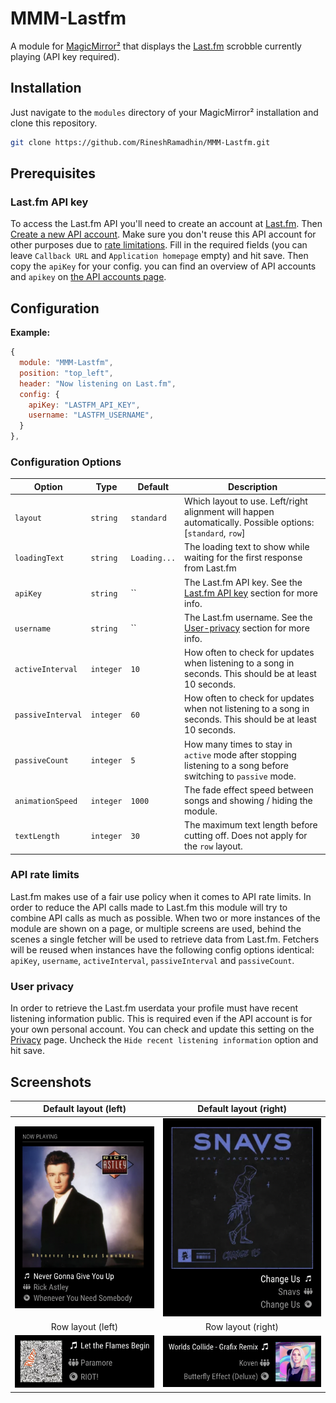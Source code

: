 # MMM-Lastfm

A module for [MagicMirror²](https://github.com/MichMich/MagicMirror) that displays the [Last.fm](https://www.last.fm/) scrobble currently playing (API key required).

## Installation

Just navigate to the `modules` directory of your MagicMirror² installation and clone this repository.

```sh
git clone https://github.com/RineshRamadhin/MMM-Lastfm.git
```

## Prerequisites

### Last.fm API key

To access the Last.fm API you'll need to create an account at [Last.fm](https://www.last.fm/join).
Then [Create a new API account](https://www.last.fm/api/account/create). Make sure you don't reuse this API account for other purposes due to [rate limitations](#api-rate-limits).
Fill in the required fields (you can leave `Callback URL` and `Application homepage` empty) and hit save.
Then copy the `apiKey` for your config. you can find an overview of API accounts and `apikey` on [the API accounts page](https://www.last.fm/api/accounts).

## Configuration

**Example:**

```js
{
  module: "MMM-Lastfm",
  position: "top_left",
  header: "Now listening on Last.fm",
  config: {
    apiKey: "LASTFM_API_KEY",
    username: "LASTFM_USERNAME",
  }
},
```

### Configuration Options

| **Option**        | **Type**   | **Default**    | **Description**                                                                                                |
| ----------------- | ---------- | -------------- | -------------------------------------------------------------------------------------------------------------- |
| `layout`          | `string`   | `standard`     | Which layout to use. Left/right alignment will happen automatically. Possible options: [`standard`, `row`]     |
| `loadingText`     | `string`   | `Loading...`   | The loading text to show while waiting for the first response from Last.fm                                     |
| `apiKey`          | `string`   | ``             | The Last.fm API key. See the [Last.fm API key](#lastfm-api-key) section for more info.                         |
| `username`        | `string`   | ``             | The Last.fm username. See the [User-privacy](#user-privacy) section for more info.                             |
| `activeInterval`  | `integer`  | `10`           | How often to check for updates when listening to a song in seconds. This should be at least 10 seconds.        |
| `passiveInterval` | `integer`  | `60`           | How often to check for updates when not listening to a song in seconds. This should be at least 10 seconds.    |
| `passiveCount`    | `integer`  | `5`            | How many times to stay in `active` mode after stopping listening to a song before switching to `passive` mode. |
| `animationSpeed`  | `integer`  | `1000`         | The fade effect speed between songs and showing / hiding the module.                                           |
| `textLength`      | `integer`  | `30`           | The maximum text length before cutting off. Does not apply for the `row` layout.                               |

### API rate limits
Last.fm makes use of a fair use policy when it comes to API rate limits. In order to reduce the API calls made to Last.fm this module will try to combine API calls as much as possible. When two or more instances of the module are shown on a page, or multiple screens are used, behind the scenes a single fetcher will be used to retrieve data from Last.fm. Fetchers will be reused when instances have the following config options identical: `apiKey`, `username`, `activeInterval`, `passiveInterval` and `passiveCount`.

### User privacy
In order to retrieve the Last.fm userdata your profile must have recent listening information public. This is required even if the API account is for your own personal account. 
You can check and update this setting on the [Privacy](https://www.last.fm/settings/privacy) page. Uncheck the `Hide recent listening information` option and hit save.

## Screenshots

Default layout (left)          |  Default layout (right)
:-----------------------------:|:-----------------------------:
![](./assets/default-left.png) |![](./assets/default-right.png)
Row layout (left)              |  Row layout (right)
![](./assets/row-left.png)     |![](./assets/row-right.png)
